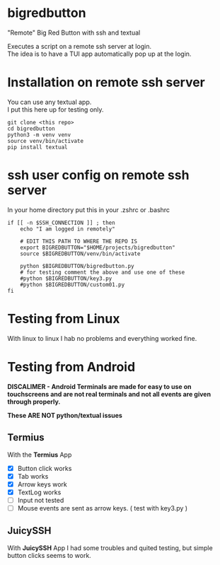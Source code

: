# bigredbutton

"Remote" Big Red Button with ssh and textual

Executes a script on a remote ssh server at login.  
The idea is to have a TUI app automatically pop up at the login.


# Installation on remote ssh server

You can use any textual app.  
I put this here up for testing only.  

```
git clone <this repo>
cd bigredbutton
python3 -m venv venv
source venv/bin/activate
pip install textual
```

# ssh user config on remote ssh server

In your home directory put this in your .zshrc or .bashrc

```
if [[ -n $SSH_CONNECTION ]] ; then
    echo "I am logged in remotely"
    
    # EDIT THIS PATH TO WHERE THE REPO IS
    export BIGREDBUTTON="$HOME/projects/bigredbutton"
    source $BIGREDBUTTON/venv/bin/activate
    
    python $BIGREDBUTTON/bigredbutton.py
    # for testing comment the above and use one of these
    #python $BIGREDBUTTON/key3.py
    #python $BIGREDBUTTON/custom01.py
fi
```

# Testing from Linux

With linux to linux I hab no problems and everything worked fine.

# Testing from Android

**DISCALIMER - Android Terminals are made for easy to use on touchscreens and are not real terminals and not all events are given through properly.**

**These ARE NOT python/textual issues**

## Termius

With the **Termius** App
- [x] Button click works
- [x] Tab works
- [x] Arrow keys work
- [x] TextLog works
- [ ] Input not tested
- [ ] Mouse events are sent as arrow keys. ( test with key3.py )

## JuicySSH

With **JuicySSH** App I had some troubles and quited testing, but simple button clicks seems to work.
